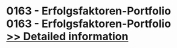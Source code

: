 # 0163 - Erfolgsfaktoren-Portfolio<br />0163 - Erfolgsfaktoren-Portfolio<br />[>> Detailed information](https://secure.shareit.com/shareit/product.html?productid=301001438&affiliateid=200057808)